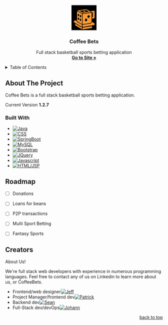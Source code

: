 <a name="readme-top"></a>
<br />
<div align="center">
  <a href="https://github.com/jsath/coffee_bets">
    <img src="/src/main/resources/static/imgs/coffee_dice_black.png" alt="Logo" width="80" height="80">
  </a>

<h3 align="center">Coffee Bets</h3>

  <p align="center">
    Full stack basketball sports betting application
    <br />
    <a href="http://coffeebets.com/"><strong>Go to Site »</strong></a>
  </p>
</div>



<!-- TABLE OF CONTENTS -->
<details>
  <summary>Table of Contents</summary>
  <ol>
    <li>
      <a href="#about-the-project">About The Project</a>
      <ul>
        <li><a href="#built-with">Built With</a></li>
        <li><a href="#roadmap">Roadmap</a></li>
      </ul>
    </li>
    <li><a href="#creators">Creators</a></li>
  </ol>
</details>



## About The Project


<p>Coffee Bets is a full stack basketball sports betting application. </p>


<p>Current Version <strong>1.2.7</strong></p>



### Built With

* [![Java][Java.com]][Java-url]
* [![CSS][CSS.com]][CSS-url]
* [![SpringBoot][SpringBoot.com]][SpringBoot-url]
* [![MySQL][MySQL.com]][MySQL-url]
* [![Bootstrap][Bootstrap.com]][Bootstrap-url]
* [![JQuery][JQuery.com]][JQuery-url]
* [![Javascript][Javascript.com]][Javascript-url]
* [![HTML/JSP][HTML.com]][HTML-url]


<!-- ROADMAP -->
## Roadmap

- [ ] Donations
- [ ] Loans for beans 
- [ ] P2P transactions
- [ ] Multi Sport Betting
- [ ] Fantasy Sports





<!-- Creators -->
## Creators

About Us!

We're full stack web developers with experience in numerous programming languages. Feel free to contact any of us on Linkedin to learn more about us, or CoffeeBets.  

* Frontend/web designer[![Jeff][Jeff.com]][Jeff-url] 
* Project Manager/frontend dev[![Patrick][Pat.com]][Pat-url]
* Backend dev[![Sean][Sean.com]][Sean-url]
* Full-Stack dev/devOps[![Johann][Johann.com]][Johann-url]





<p align="right"><a href="#readme-top">back to top</a></p>



<!-- MARKDOWN LINKS & IMAGES -->
<!-- https://www.markdownguide.org/basic-syntax/#reference-style-links -->
[Java.com]: https://img.shields.io/badge/Java-red
[Java-url]: https://docs.oracle.com/en/java/
[Bootstrap.com]: https://img.shields.io/badge/Bootstrap-563D7C?style=for-the-badge&logo=bootstrap&logoColor=white
[Bootstrap-url]: https://getbootstrap.com
[JQuery.com]: https://img.shields.io/badge/jQuery-0769AD?style=for-the-badge&logo=jquery&logoColor=white
[JQuery-url]: https://jquery.com 
[Javascript.com]: https://img.shields.io/badge/Javascript-yellow?logo=javascript
[Javascript-url]: https://developer.mozilla.org/en-US/docs/Web/JavaScript
[SpringBoot.com]: https://img.shields.io/badge/SpringBoot-gray?logo=springboot
[SpringBoot-url]: https://docs.spring.io/spring-boot/docs/current/reference/htmlsingle/
[MySQL.com]: https://img.shields.io/badge/MySQL-grey?logo=mysql
[MySQL-url]: https://dev.mysql.com/doc/
[CSS.com]: https://img.shields.io/badge/CSS-blue?logo=css3
[CSS-url]: https://developer.mozilla.org/en-US/docs/Web/CSS
[HTML.com]: https://img.shields.io/badge/-HTML-orange?logo=HTML5
[HTML-url]: https://developer.mozilla.org/en-US/docs/Web/HTML


<!--Linkedins-->
[Jeff.com]: https://img.shields.io/badge/-Jeffrey%20Gomez-black?logo=linkedin
[Jeff-url]: https://www.linkedin.com/in/jeffrey-gomez-7a52a698/
[Pat.com]: https://img.shields.io/badge/-Patrick%20Sobieski-black?logo=linkedin
[Pat-url]: https://www.linkedin.com/in/patrick-sobieski/
[Sean.com]: https://img.shields.io/badge/-Sean%20Tomberlin-black?logo=linkedin
[Sean-url]: https://www.linkedin.com/in/sean-tomberlin-19b923247/
[Johann.com]: https://img.shields.io/badge/-Johann%20Sathianathen-black?logo=linkedin
[Johann-url]: https://www.linkedin.com/in/jsathianathen/




